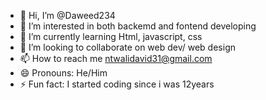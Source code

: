 - 👋 Hi, I’m @Daweed234
- 👀 I’m interested in both backemd and fontend developing
- 🌱 I’m currently learning Html, javascript, css
- 💞️ I’m looking to collaborate on web dev/ web design
- 📫 How to reach me ntwalidavid31@gmail.com
- 😄 Pronouns: He/Him
- ⚡ Fun fact: I started coding since i was 12years

<!---
Daweed234/Daweed234 is a ✨ special ✨ repository because its `README.md` (this file) appears on your GitHub profile.
You can click the Preview link to take a look at your changes.
--->
